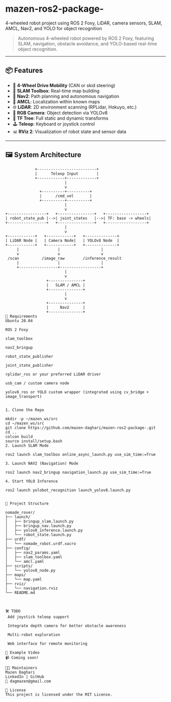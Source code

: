 # mazen-ros2-package-
4-wheeled robot project using ROS 2 Foxy, LiDAR, camera sensors, SLAM, AMCL, Nav2, and YOLO for object recognition

> Autonomous 4-wheeled robot powered by ROS 2 Foxy, featuring SLAM, navigation, obstacle avoidance, and YOLO-based real-time object recognition.

---

## 📦 Features

- 🔁 **4-Wheel Drive Mobility** (CAN or skid steering)
- 🧭 **SLAM Toolbox**: Real-time map building
- 🧠 **Nav2**: Path planning and autonomous navigation
- 🎯 **AMCL**: Localization within known maps
- 🌐 **LiDAR**: 2D environment scanning (RPLidar, Hokuyo, etc.)
- 🎥 **RGB Camera**: Object detection via YOLOv8
- 📡 **TF Tree**: Full static and dynamic transforms
- 🕹️ **Teleop**: Keyboard or joystick control
- 📊 **RViz 2**: Visualization of robot state and sensor data

---

## 🖼️ System Architecture

```text
             +--------------------------+
             |      Teleop Input        |
             +------------+-------------+
                          |
                          v
               +----------+----------+
               |      /cmd_vel       |
               +----------+----------+
                          |
                          v
+-----------------+   +----------------+   +------------------+
| robot_state_pub |-->| joint_states   |-->| TF: base -> wheels|
+-----------------+   +----------------+   +------------------+
                          |
                          v
+------------+   +------------+   +--------------+
| LiDAR Node |   | Camera Node|   | YOLOv8 Node  |
+------------+   +------------+   +--------------+
     |                 |                  |
     v                 v                  v
 /scan          /image_raw        /inference_result
     |                 |                  |
     +-----------------+------------------+
                          |
                          v
                  +---------------+
                  |   SLAM / AMCL |
                  +---------------+
                          |
                          v
                  +---------------+
                  |     Nav2      |
                  +---------------+
🧰 Requirements
Ubuntu 20.04

ROS 2 Foxy

slam_toolbox

nav2_bringup

robot_state_publisher

joint_state_publisher

rplidar_ros or your preferred LiDAR driver

usb_cam / custom camera node

yolov8_ros or YOLO custom wrapper (integrated using cv_bridge + image_transport)


1. Clone the Repo

mkdir -p ~/mazen_ws/src
cd ~/mazen_ws/src
git clone https://github.com/mazen-daghari/mazen-ros2-package-.git
cd ..
colcon build
source install/setup.bash
2. Launch SLAM Mode

ros2 launch slam_toolbox online_async_launch.py use_sim_time:=True

3. Launch NAV2 (Navigation) Mode

ros2 launch nav2_bringup navigation_launch.py use_sim_time:=True

4. Start YOLO Inference

ros2 launch yolobot_recognition launch_yolov8.launch.py


📂 Project Structure

nomade_rover/
├── launch/
│   ├── bringup_slam.launch.py
│   ├── bringup_nav.launch.py
│   ├── yolov8_inference.launch.py
│   └── robot_state.launch.py
├── urdf/
│   └── nomade_robot.urdf.xacro
├── config/
│   ├── nav2_params.yaml
│   ├── slam_toolbox.yaml
│   └── amcl.yaml
├── scripts/
│   └── yolov8_node.py
├── maps/
│   └── map.yaml
├── rviz/
│   └── navigation.rviz
└── README.md



🛠️ TODO
 Add joystick teleop support

 Integrate depth camera for better obstacle awareness

 Multi-robot exploration

 Web interface for remote monitoring

🤖 Example Video
📹 Coming soon!

🧑‍💻 Maintainers
Mazen Daghari
LinkedIn | GitHub
📧 dagmazen@gmail.com

📝 License
This project is licensed under the MIT License.
